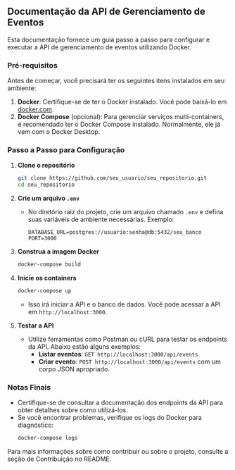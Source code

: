 ## Documentação da API de Gerenciamento de Eventos
 
Esta documentação fornece um guia passo a passo para configurar e executar a API de gerenciamento de eventos utilizando Docker.
 
### Pré-requisitos
Antes de começar, você precisará ter os seguintes itens instalados em seu ambiente:
 
1. **Docker**: Certifique-se de ter o Docker instalado. Você pode baixá-lo em [docker.com](https://www.docker.com/get-started).
2. **Docker Compose** (opcional): Para gerenciar serviços multi-containers, é recomendado ter o Docker Compose instalado. Normalmente, ele já vem com o Docker Desktop.

### Passo a Passo para Configuração
 
1. **Clone o repositório**
    ```bash
    git clone https://github.com/seu_usuario/seu_repositorio.git
    cd seu_repositorio
    ```
 
2. **Crie um arquivo `.env`**
    - No diretório raiz do projeto, crie um arquivo chamado `.env` e defina suas variáveis de ambiente necessárias. Exemplo:
      ```dotenv
      DATABASE_URL=postgres://usuario:senha@db:5432/seu_banco
      PORT=3000
      ```

3. **Construa a imagem Docker**
    ```bash
    docker-compose build
    ```
 
 4. **Inicie os containers**
    ```bash
    docker-compose up
    ```
    - Isso irá iniciar a API e o banco de dados. Você pode acessar a API em `http://localhost:3000`.
 
5. **Testar a API**
    - Utilize ferramentas como Postman ou cURL para testar os endpoints da API. Abaixo estão alguns exemplos:
      - **Listar eventos**: `GET http://localhost:3000/api/events`
      - **Criar evento**: `POST http://localhost:3000/api/events` com um corpo JSON apropriado.
 
### Notas Finais
 - Certifique-se de consultar a documentação dos endpoints da API para obter detalhes sobre como utilizá-los.
 - Se você encontrar problemas, verifique os logs do Docker para diagnóstico:
   ```bash
   docker-compose logs
   ```
 
Para mais informações sobre como contribuir ou sobre o projeto, consulte a seção de Contribuição no README.

